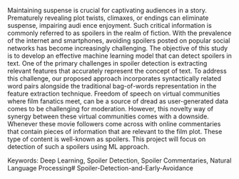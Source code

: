 Maintaining suspense is crucial for captivating audiences in a story. Prematurely revealing plot twists, climaxes, or endings can eliminate suspense, impairing audi ence enjoyment. Such critical information is commonly referred to as spoilers in
the realm of fiction. With the prevalence of the internet and smartphones, avoiding
spoilers posted on popular social networks has become increasingly challenging.
The objective of this study is to develop an effective machine learning model that
can detect spoilers in text. One of the primary challenges in spoiler detection is extracting relevant features that accurately represent the concept of text. To address
this challenge, our proposed approach incorporates syntactically related word pairs
alongside the traditional bag-of-words representation in the feature extraction technique.
Freedom of speech on virtual communities where film fanatics meet, can be a source of dread as user-generated data comes to be challenging for moderation.
However, this novelty way of synergy between these virtual communities comes
with a downside. Whenever these movie followers come across with online commentaries that contain pieces of information that are relevant to the film plot. These
type of content is well-known as spoilers. This project will focus on detection of
such a spoilers using ML approach.

Keywords: Deep Learning, Spoiler Detection, Spoiler Commentaries, Natural
Language Processing# Spoiler-Detection-and-Early-Avoidance
